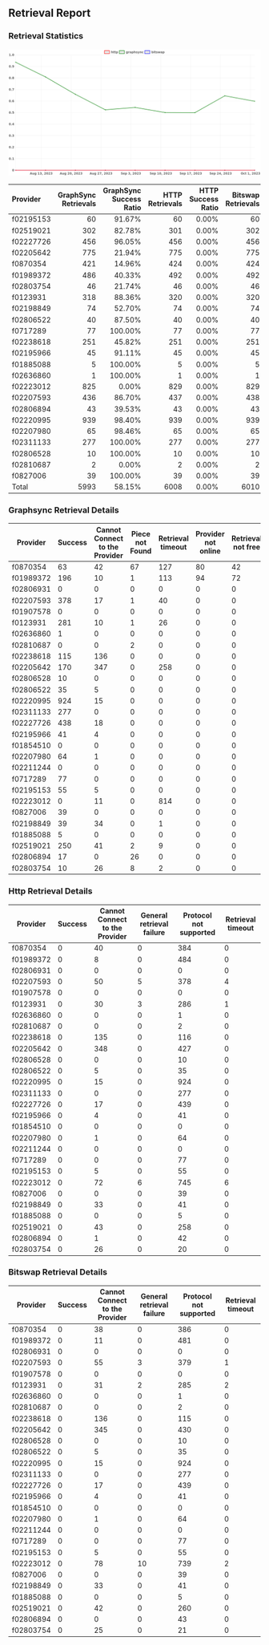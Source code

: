 ## Retrieval Report
### Retrieval Statistics
<img src="https://raw.githubusercontent.com/data-preservation-programs/filplus-checker-assets/main/filecoin-project/filecoin-plus-large-datasets/issues/1782/1696668426241.png"/>

| Provider  | GraphSync Retrievals | GraphSync Success Ratio | HTTP Retrievals | HTTP Success Ratio | Bitswap Retrievals | Bitswap Success Ratio |
| :-------- | -------------------: | ----------------------: | --------------: | -----------------: | -----------------: | --------------------: |
| f02195153 |                   60 |                  91.67% |              60 |              0.00% |                 60 |                 0.00% |
| f02519021 |                  302 |                  82.78% |             301 |              0.00% |                302 |                 0.00% |
| f02227726 |                  456 |                  96.05% |             456 |              0.00% |                456 |                 0.00% |
| f02205642 |                  775 |                  21.94% |             775 |              0.00% |                775 |                 0.00% |
| f0870354  |                  421 |                  14.96% |             424 |              0.00% |                424 |                 0.00% |
| f01989372 |                  486 |                  40.33% |             492 |              0.00% |                492 |                 0.00% |
| f02803754 |                   46 |                  21.74% |              46 |              0.00% |                 46 |                 0.00% |
| f0123931  |                  318 |                  88.36% |             320 |              0.00% |                320 |                 0.00% |
| f02198849 |                   74 |                  52.70% |              74 |              0.00% |                 74 |                 0.00% |
| f02806522 |                   40 |                  87.50% |              40 |              0.00% |                 40 |                 0.00% |
| f0717289  |                   77 |                 100.00% |              77 |              0.00% |                 77 |                 0.00% |
| f02238618 |                  251 |                  45.82% |             251 |              0.00% |                251 |                 0.00% |
| f02195966 |                   45 |                  91.11% |              45 |              0.00% |                 45 |                 0.00% |
| f01885088 |                    5 |                 100.00% |               5 |              0.00% |                  5 |                 0.00% |
| f02636860 |                    1 |                 100.00% |               1 |              0.00% |                  1 |                 0.00% |
| f02223012 |                  825 |                   0.00% |             829 |              0.00% |                829 |                 0.00% |
| f02207593 |                  436 |                  86.70% |             437 |              0.00% |                438 |                 0.00% |
| f02806894 |                   43 |                  39.53% |              43 |              0.00% |                 43 |                 0.00% |
| f02220995 |                  939 |                  98.40% |             939 |              0.00% |                939 |                 0.00% |
| f02207980 |                   65 |                  98.46% |              65 |              0.00% |                 65 |                 0.00% |
| f02311133 |                  277 |                 100.00% |             277 |              0.00% |                277 |                 0.00% |
| f02806528 |                   10 |                 100.00% |              10 |              0.00% |                 10 |                 0.00% |
| f02810687 |                    2 |                   0.00% |               2 |              0.00% |                  2 |                 0.00% |
| f0827006  |                   39 |                 100.00% |              39 |              0.00% |                 39 |                 0.00% |
| Total     |                 5993 |                  58.15% |            6008 |              0.00% |               6010 |                 0.00% |

### Graphsync Retrieval Details
| Provider  | Success | Cannot Connect to the Provider | Piece not Found | Retrieval timeout | Provider not online | Retrieval not free |
| --------- | ------- | ------------------------------ | --------------- | ----------------- | ------------------- | ------------------ |
| f0870354  | 63      | 42                             | 67              | 127               | 80                  | 42                 |
| f01989372 | 196     | 10                             | 1               | 113               | 94                  | 72                 |
| f02806931 | 0       | 0                              | 0               | 0                 | 0                   | 0                  |
| f02207593 | 378     | 17                             | 1               | 40                | 0                   | 0                  |
| f01907578 | 0       | 0                              | 0               | 0                 | 0                   | 0                  |
| f0123931  | 281     | 10                             | 1               | 26                | 0                   | 0                  |
| f02636860 | 1       | 0                              | 0               | 0                 | 0                   | 0                  |
| f02810687 | 0       | 0                              | 2               | 0                 | 0                   | 0                  |
| f02238618 | 115     | 136                            | 0               | 0                 | 0                   | 0                  |
| f02205642 | 170     | 347                            | 0               | 258               | 0                   | 0                  |
| f02806528 | 10      | 0                              | 0               | 0                 | 0                   | 0                  |
| f02806522 | 35      | 5                              | 0               | 0                 | 0                   | 0                  |
| f02220995 | 924     | 15                             | 0               | 0                 | 0                   | 0                  |
| f02311133 | 277     | 0                              | 0               | 0                 | 0                   | 0                  |
| f02227726 | 438     | 18                             | 0               | 0                 | 0                   | 0                  |
| f02195966 | 41      | 4                              | 0               | 0                 | 0                   | 0                  |
| f01854510 | 0       | 0                              | 0               | 0                 | 0                   | 0                  |
| f02207980 | 64      | 1                              | 0               | 0                 | 0                   | 0                  |
| f02211244 | 0       | 0                              | 0               | 0                 | 0                   | 0                  |
| f0717289  | 77      | 0                              | 0               | 0                 | 0                   | 0                  |
| f02195153 | 55      | 5                              | 0               | 0                 | 0                   | 0                  |
| f02223012 | 0       | 11                             | 0               | 814               | 0                   | 0                  |
| f0827006  | 39      | 0                              | 0               | 0                 | 0                   | 0                  |
| f02198849 | 39      | 34                             | 0               | 1                 | 0                   | 0                  |
| f01885088 | 5       | 0                              | 0               | 0                 | 0                   | 0                  |
| f02519021 | 250     | 41                             | 2               | 9                 | 0                   | 0                  |
| f02806894 | 17      | 0                              | 26              | 0                 | 0                   | 0                  |
| f02803754 | 10      | 26                             | 8               | 2                 | 0                   | 0                  |

### Http Retrieval Details
| Provider  | Success | Cannot Connect to the Provider | General retrieval failure | Protocol not supported | Retrieval timeout |
| --------- | ------- | ------------------------------ | ------------------------- | ---------------------- | ----------------- |
| f0870354  | 0       | 40                             | 0                         | 384                    | 0                 |
| f01989372 | 0       | 8                              | 0                         | 484                    | 0                 |
| f02806931 | 0       | 0                              | 0                         | 0                      | 0                 |
| f02207593 | 0       | 50                             | 5                         | 378                    | 4                 |
| f01907578 | 0       | 0                              | 0                         | 0                      | 0                 |
| f0123931  | 0       | 30                             | 3                         | 286                    | 1                 |
| f02636860 | 0       | 0                              | 0                         | 1                      | 0                 |
| f02810687 | 0       | 0                              | 0                         | 2                      | 0                 |
| f02238618 | 0       | 135                            | 0                         | 116                    | 0                 |
| f02205642 | 0       | 348                            | 0                         | 427                    | 0                 |
| f02806528 | 0       | 0                              | 0                         | 10                     | 0                 |
| f02806522 | 0       | 5                              | 0                         | 35                     | 0                 |
| f02220995 | 0       | 15                             | 0                         | 924                    | 0                 |
| f02311133 | 0       | 0                              | 0                         | 277                    | 0                 |
| f02227726 | 0       | 17                             | 0                         | 439                    | 0                 |
| f02195966 | 0       | 4                              | 0                         | 41                     | 0                 |
| f01854510 | 0       | 0                              | 0                         | 0                      | 0                 |
| f02207980 | 0       | 1                              | 0                         | 64                     | 0                 |
| f02211244 | 0       | 0                              | 0                         | 0                      | 0                 |
| f0717289  | 0       | 0                              | 0                         | 77                     | 0                 |
| f02195153 | 0       | 5                              | 0                         | 55                     | 0                 |
| f02223012 | 0       | 72                             | 6                         | 745                    | 6                 |
| f0827006  | 0       | 0                              | 0                         | 39                     | 0                 |
| f02198849 | 0       | 33                             | 0                         | 41                     | 0                 |
| f01885088 | 0       | 0                              | 0                         | 5                      | 0                 |
| f02519021 | 0       | 43                             | 0                         | 258                    | 0                 |
| f02806894 | 0       | 1                              | 0                         | 42                     | 0                 |
| f02803754 | 0       | 26                             | 0                         | 20                     | 0                 |

### Bitswap Retrieval Details
| Provider  | Success | Cannot Connect to the Provider | General retrieval failure | Protocol not supported | Retrieval timeout |
| --------- | ------- | ------------------------------ | ------------------------- | ---------------------- | ----------------- |
| f0870354  | 0       | 38                             | 0                         | 386                    | 0                 |
| f01989372 | 0       | 11                             | 0                         | 481                    | 0                 |
| f02806931 | 0       | 0                              | 0                         | 0                      | 0                 |
| f02207593 | 0       | 55                             | 3                         | 379                    | 1                 |
| f01907578 | 0       | 0                              | 0                         | 0                      | 0                 |
| f0123931  | 0       | 31                             | 2                         | 285                    | 2                 |
| f02636860 | 0       | 0                              | 0                         | 1                      | 0                 |
| f02810687 | 0       | 0                              | 0                         | 2                      | 0                 |
| f02238618 | 0       | 136                            | 0                         | 115                    | 0                 |
| f02205642 | 0       | 345                            | 0                         | 430                    | 0                 |
| f02806528 | 0       | 0                              | 0                         | 10                     | 0                 |
| f02806522 | 0       | 5                              | 0                         | 35                     | 0                 |
| f02220995 | 0       | 15                             | 0                         | 924                    | 0                 |
| f02311133 | 0       | 0                              | 0                         | 277                    | 0                 |
| f02227726 | 0       | 17                             | 0                         | 439                    | 0                 |
| f02195966 | 0       | 4                              | 0                         | 41                     | 0                 |
| f01854510 | 0       | 0                              | 0                         | 0                      | 0                 |
| f02207980 | 0       | 1                              | 0                         | 64                     | 0                 |
| f02211244 | 0       | 0                              | 0                         | 0                      | 0                 |
| f0717289  | 0       | 0                              | 0                         | 77                     | 0                 |
| f02195153 | 0       | 5                              | 0                         | 55                     | 0                 |
| f02223012 | 0       | 78                             | 10                        | 739                    | 2                 |
| f0827006  | 0       | 0                              | 0                         | 39                     | 0                 |
| f02198849 | 0       | 33                             | 0                         | 41                     | 0                 |
| f01885088 | 0       | 0                              | 0                         | 5                      | 0                 |
| f02519021 | 0       | 42                             | 0                         | 260                    | 0                 |
| f02806894 | 0       | 0                              | 0                         | 43                     | 0                 |
| f02803754 | 0       | 25                             | 0                         | 21                     | 0                 |
